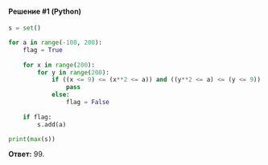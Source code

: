 #### Решение #1 (Python)
```python
s = set()

for a in range(-100, 200):
	flag = True
	
	for x in range(200):
		for y in range(200):
			if ((x <= 9) <= (x**2 <= a)) and ((y**2 <= a) <= (y <= 9)):
				pass
			else:
				flag = False
	
	if flag:
		s.add(a)

print(max(s))
```

**Ответ:** 99.
